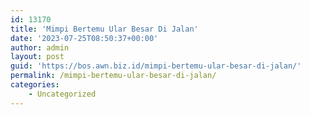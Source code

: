 ```yaml
---
id: 13170
title: 'Mimpi Bertemu Ular Besar Di Jalan'
date: '2023-07-25T08:50:37+00:00'
author: admin
layout: post
guid: 'https://bos.awn.biz.id/mimpi-bertemu-ular-besar-di-jalan/'
permalink: /mimpi-bertemu-ular-besar-di-jalan/
categories:
    - Uncategorized
---
```


